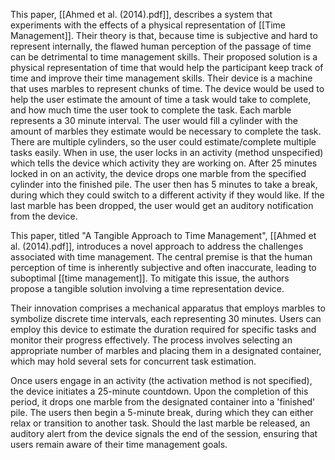 This paper, [[Ahmed et al. (2014).pdf]], describes a system that experiments with the effects of a physical representation of [[Time Management]]. Their theory is that, because time is subjective and hard to represent internally, the flawed human perception of the passage of time can be detrimental to time management skills. Their proposed solution is a physical representation of time that would help the participant keep track of time and improve their time management skills. 
Their device is a machine that uses marbles to represent chunks of time. The device would be used to help the user estimate the amount of time a task would take to complete, and how much time the user took to complete the task. Each marble represents a 30 minute interval. The user would fill a cylinder with the amount of marbles they estimate would be necessary to complete the task. There are multiple cylinders, so the user could estimate/complete multiple tasks easily. When in use, the user locks in an activity (method unspecified) which tells the device which activity they are working on. After 25 minutes locked in on an activity, the device drops one marble from the specified cylinder into the finished pile. The user then has 5 minutes to take a break, during which they could switch to a different activity if they would like. If the last marble has been dropped, the user would get an auditory notification from the device.

  
This paper, titled "A Tangible Approach to Time Management", [[Ahmed et al. (2014).pdf]], introduces a novel approach to address the challenges associated with time management. The central premise is that the human perception of time is inherently subjective and often inaccurate, leading to suboptimal [[time management]]. To mitigate this issue, the authors propose a tangible solution involving a time representation device.

Their innovation comprises a mechanical apparatus that employs marbles to symbolize discrete time intervals, each representing 30 minutes. Users can employ this device to estimate the duration required for specific tasks and monitor their progress effectively. The process involves selecting an appropriate number of marbles and placing them in a designated container, which may hold several sets for concurrent task estimation.

Once users engage in an activity (the activation method is not specified), the device initiates a 25-minute countdown. Upon the completion of this period, it drops one marble from the designated container into a 'finished' pile. The users then begin a 5-minute break, during which they can either relax or transition to another task. Should the last marble be released, an auditory alert from the device signals the end of the session, ensuring that users remain aware of their time management goals.